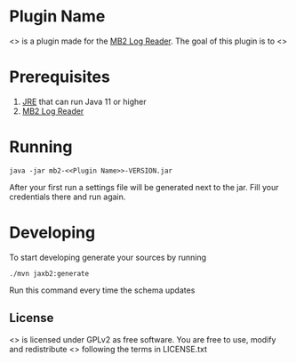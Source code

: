 # Plugin Name
<<Plugin Name>> is a plugin made for the [MB2 Log Reader](https://github.com/bully-mb2/mb2-log-reader). The goal of this plugin is to <<Plugin Purpose>>

# Prerequisites
1. [JRE](https://java.com/en/download/manual.jsp) that can run Java 11 or higher
2. [MB2 Log Reader](https://github.com/bully-mb2/mb2-log-reader)

# Running
```
java -jar mb2-<<Plugin Name>>-VERSION.jar
```
After your first run a settings file will be generated next to the jar. Fill your credentials there and run again.

# Developing
To start developing generate your sources by running 
```
./mvn jaxb2:generate
```
Run this command every time the schema updates


## License
<<Plugin Name>>  is licensed under GPLv2 as free software. You are free to use, modify and redistribute <<Plugin Name>> following the terms in LICENSE.txt